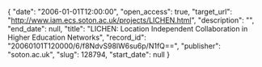 {
  "date": "2006-01-01T12:00:00", 
  "open_access": true, 
  "target_url": "http://www.iam.ecs.soton.ac.uk/projects/LICHEN.html", 
  "description": "", 
  "end_date": null, 
  "title": "LICHEN: Location Independent Collaboration in Higher Education Networks", 
  "record_id": "20060101T120000/6/f8NdvS98lW6su6p/N1fQ==", 
  "publisher": "soton.ac.uk", 
  "slug": 128794, 
  "start_date": null
}

